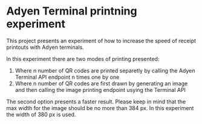 # Adyen Terminal printning experiment
This project presents an experiment of how to increase the speed of receipt printouts with Adyen terminals.

In this experiment there are two modes of printing presented:
1. Where n number of QR codes are printed separetly by calling the Adyen Terminal API endpoint n times one by one
2. Where n number of QR codes are first drawn by generating an image and then calling the image printing endpoint usying the Terminal API

The second option presents a faster result.
Please keep in mind that the max width for the image should be no more than 384 px. In this experiment the width of 380 px is used.
